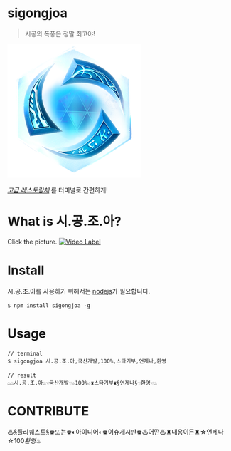 # sigongjoa
> 시공의 폭풍은 정말 최고야!

![시공조아](https://raw.githubusercontent.com/hg-pyun/sigongjoa/master/img/sigongjoa.png)

*[고급 레스토랑체](https://namu.wiki/w/%EA%B4%91%EA%B3%A0%EC%B2%B4)* 를 터미널로 간편하게!

# What is 시.공.조.아?
Click the picture.
[![Video Label](https://user-images.githubusercontent.com/10627668/42126101-35396a44-7cbd-11e8-8e25-3aa1edb9e0ac.JPG)](https://www.youtube.com/watch?v=2MwG0wvjlz4) 

# Install
시.공.조.아를 사용하기 위해서는 [nodejs](https://nodejs.org)가 필요합니다.
```
$ npm install sigongjoa -g
```

# Usage
```
// terminal
$ sigongjoa 시.공.조.아,국산개발,100%,스타기부,언제나,환영

// result
♨♨시.공.조.아♨☜국산개발☜☆100%☆♜스타기부♜§언제나§☜환영☜♨
```

# CONTRIBUTE
♨§풀리퀘스트§♚또는♚◐아이디어◐♚이슈게시판♚♨어떤♨♜내용이든♜☆언제나☆$100%$$환영$♨
